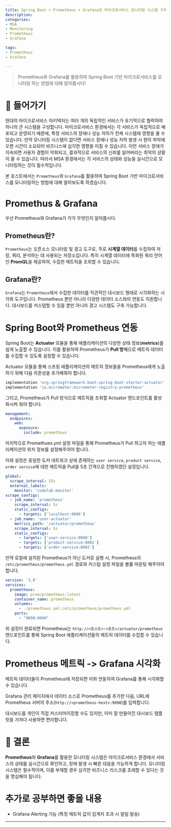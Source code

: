 ```yaml
---
title: Spring Boot + Prometheus + Grafana로 마이크로서비스 모니터링 시스템 구축
description:
categories:
- MSA
- Monitoring
- Prometheus
- Grafana

tags:
- Prometheus
- Grafana

---
```


> Prometheus와 Grafana를 활용하여 Spring Boot 기반 마이크로서비스를 모니터링 하는 방법에 대해 알아봅시다!

<!-- more -->

# 📌 들어가기 

현대의 마이크로서비스 아키텍처는 여러 개의 독립적인 서비스가 유기적으로 협력하여 하나의 큰 시스템을 구성합니다. 마이크로서비스 환경에서는 각 서비스가 독립적으로 배포되고 운영되기 때문에, 특정 서비스의 장애나 성능 저하가 전체 시스템에 영향을 줄 수 있습니다. 만약 모니터링 시스템이 없다면 서비스 장애나 성능 저하 발생 시 원이 파악에 오랜 시간이 소요되어 비즈니스에 심각한 영향을 미칠 수 있습니다. 이런 서비스 장애가 지속되면 사용자 경험이 악화되고, 결과적으로 서비스의 신뢰를 잃어버리는 최악의 상황이 올 수 있습니다. 따라서 MSA 환경에서는 각 서비스의 상태와 성능을 실시간으로 모니터링하는 것이 필수적입니다. 

본 포스트에서는 `Prometheus`와 `Grafana`를 활용하여 Spring Boot 기반 마이크로서비스를 모니터링하는 방법에 대해 알아보도록 하겠습니다.

# Promethus & Grafana

우선 Prometheus와 Grafana가 각각 무엇인지 알아봅시다.

## Prometheus란?

`Prometheus`는 오픈소스 모니터링 및 경고 도구로, 주로 **시계열 데이터**를 수집하여 저장, 쿼리, 분석하는 데 사용되는 저장소입니다. 특히 시계열 데이터에 특화된 쿼리 언어인 **PromQL**을 제공하여, 수집한 메트릭을 조회할 수 있습니다.

## Grafana란?

`Grafana`는 `Prometheus`에서 수집한 데이터를 직관적인 대시보드 형태로 시각화하는 시각화 도구입니다. Prometheus 뿐만 아니라 다양한 데이터 소스와의 연동도 지원합니다. 대시보드를 커스텀할 수 있을 뿐만 아니라 경고 시스템도 구축 가능합니다. 

# Spring Boot와 Prometheus 연동 

Spring Boot는 **Actuator** 모듈을 통해 애플리케이션의 다양한 상태 정보(**metrics**)를 쉽게 노출할 수 있습니다. 이를 활용하여 Prometheus가 **Pull 방식**으로 메트릭 데이터를 수집할 수 있도록 설정할 수 있습니다.

Actuator 모듈을 통해 스프링 애플리케이션의 메트릭 정보들을 Prometheus에게 노출하기 위해 다음 의존성을 추가해줘야 합니다.

```groovy
implementation 'org.springframework.boot:spring-boot-starter-actuator'
implementation 'io.micrometer:micrometer-registry-prometheus'
```

그리고, Prometheus가 Pull 방식으로 메트릭을 조회할 Actuator 엔드포인트를 활성화시켜 줘야 합니다.

```yaml
management:
  endpoints:
    web:
      exposure:
        include: prometheus
```

마지막으로 Promethues.yml 설정 파일을 통해 Prometheus가 Pull 하고자 하는 애플리케이션의 위치 정보를 설정해주어야 합니다.

아래 설정은 동일한 도커 네트워크 상에 존재하는 `user service`, `product service`, `order service`에 대한 메트릭을 Pull을 5초 간격으로 진행하겠단 설정입니다.

```yaml
global:
  scrape_interval: 15s
  external_labels:
    monitor: 'codelab-monitor'
scrape_configs:
  - job_name: 'prometheus'
    scrape_interval: 5s
    static_configs:
      - targets: ['localhost:9090']
  - job_name: 'user-actuator'
    metrics_path: '/actuator/prometheus'
    scrape_interval: 5s
    static_configs:
      - targets: ['user-service:8080']
      - targets: ['product-service:8081']
      - targets: ['order-service:8082']
```

만약 로컬에 설치된 Prometheus가 아닌 도커로 실행 시, Prometheus의 `/etc/prometheus/prometheus.yml` 경로와 커스텀 설정 파일을 볼륨 마운팅 해주어야 합니다.

```yaml
version: '3.8'
services:
  prometheus:
    image: prom/prometheus:latest
    container_name: prometheus
    volumes:
      - ./prometheus.yml:/etc/prometheus/prometheus.yml
    ports:
      - "9090:9090"
```

위 설정이 완료되면 Prometheus는 `http://<호스트>:<포트>/actuator/prometheus` 엔드포인트를 통해 Spring Boot 애플리케이션들의 메트릭 데이터를 수집할 수 있습니다.

# Prometheus 메트릭 -> Grafana 시각화 

메트릭 데이터들이 Prometheus에 저장되면 이와 연동하여 Grafana를 통해 시각화할 수 있습니다. 

Grafana 관리 페이지에서 데이터 소스로 Prometheus를 추가한 다음, URL에 Prometheus 서버의 주소(`http://<prometheus-host>:9090`)를 입력합니다.

대시보드를 개인이 직접 커스터마이징할 수도 있지만, 이미 잘 만들어진 대시보드 템플릿을 가져다 사용하면 편리합니다. 



# 🚀 결론

**Prometheus**와 **Grafana**를 활용한 모니터링 시스템은 마이크로서비스 환경에서 서비스의 상태를 실시간으로 확인하고, 장애 발생 시 빠른 대응을 가능하게 합니다. 모니터링 시스템은 필수적이며, 이를 부재할 경우 심각한 비즈니스 리스크를 초래할 수 있다는 것을 명심해야 됩니다.

# 추가로 공부하면 좋을 내용

- Grafana Alerting 기능 (특정 메트릭 값이 임계치 초과 시 알림 발송)


---
